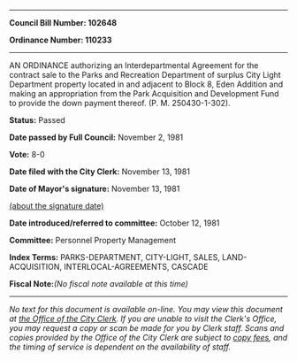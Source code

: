 

********

**Council Bill Number: 102648**
   
**Ordinance Number: 110233**
********

 AN ORDINANCE authorizing an Interdepartmental Agreement for the contract sale to the Parks and Recreation Department of surplus City Light Department property located in and adjacent to Block 8, Eden Addition and making an appropriation from the Park Acquisition and Development Fund to provide the down payment thereof. (P. M. 250430-1-302).

**Status:** Passed
   
**Date passed by Full Council:** November 2, 1981
   
**Vote:** 8-0
   
**Date filed with the City Clerk:** November 13, 1981
   
**Date of Mayor's signature:** November 13, 1981
   
[(about the signature date)](/~public/approvaldate.htm)
   
   
   
**Date introduced/referred to committee:** October 12, 1981
   
**Committee:** Personnel Property Management
   
   
**Index Terms:** PARKS-DEPARTMENT, CITY-LIGHT, SALES, LAND-ACQUISITION, INTERLOCAL-AGREEMENTS, CASCADE

**Fiscal Note:**_(No fiscal note available at this time)_
********

_No text for this document is available on-line. You may view this document at [the Office of the City Clerk](http://www.seattle.gov/leg/clerk/contactUs.htm). If you are unable to visit the Clerk's Office, you may request a copy or scan be made for you by Clerk staff. Scans and copies provided by the Office of the City Clerk are subject to [copy fees](http://clerk.seattle.gov/~public/clerkfees.htm), and the timing of service is dependent on the availability of staff._

